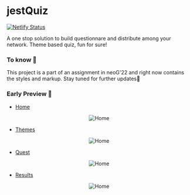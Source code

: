 # jestQuiz
[![Netlify Status](https://api.netlify.com/api/v1/badges/5879a0ca-d9a1-46c5-944f-b681fc8a703e/deploy-status)](https://app.netlify.com/sites/jest-quiz/deploys)

A one stop solution to build questionnare and distribute among your network. Theme based quiz, fun for sure!

### To know 🎯
This project is a part of an assignment in neoG'22 and right now contains the styles and markup. Stay tuned for further updates🍡

### Early Preview 🎯

- [Home](https://jest-quiz.netlify.app/) 
<p align="center">
  <img src="https://i.ibb.co/fq23Sgn/screely-home.png" title="Home"/>
</p>

- [Themes](https://jest-quiz.netlify.app/pages/markup/themes.html) 
<p align="center">
  <img src="https://i.ibb.co/jZwYkg2/screely-themes.png" title="Home"/>
</p>

- [Quest](https://jest-quiz.netlify.app/pages/markup/quest.html) 
<p align="center">
  <img src="https://i.ibb.co/C5XnMYy/screely-quest.png" title="Home"/>
</p>

- [Results](https://jest-quiz.netlify.app/pages/markup/result.html) 
<p align="center">
  <img src="https://i.ibb.co/d2mt9Lm/screely-res.png" title="Home"/>
</p>

